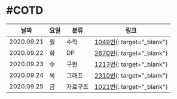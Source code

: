 #COTD
=============
|날짜|요일|분류|링크|
|-----|-----|-----|-----|
|2020.09.21|월|수학|[1049번](http://boj.kr/1049){: target="_blank"}|   
|2020.09.22|화|DP|[2670번](http://boj.kr/2670){: target="_blank"}|
|2020.09.23|수|구현|[1213번](http://boj.kr/1213){: target="_blank"}| 
|2020.09.24|목|그래프|[2310번](http://boj.kr/2310){: target="_blank"}|
|2020.09.25|금|자료구조|[1021번](http://boj.kr/1021){: target="_blank"}|